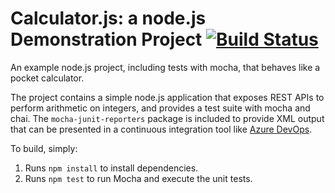 Calculator.js: a node.js Demonstration Project [![Build Status](https://dev.azure.com/BilboBagginsOrg/Integrating%20External%20Source%20Control%20with%20Azure%20Pipelines/_apis/build/status/Pa-van.calculator?branchName=master)](https://dev.azure.com/BilboBagginsOrg/Integrating%20External%20Source%20Control%20with%20Azure%20Pipelines/_build/latest?definitionId=18&branchName=master)
==============================================
An example node.js project, including tests with mocha, that behaves like
a pocket calculator.

The project contains a simple node.js application that exposes REST APIs
to perform arithmetic on integers, and provides a test suite with mocha
and chai.  The `mocha-junit-reporters` package is included to provide XML
output that can be presented in a continuous integration tool like
[Azure DevOps](https://azure.com/devops).

To build, simply:

1. Runs `npm install` to install dependencies.
2. Runs `npm test` to run Mocha and execute the unit tests.

